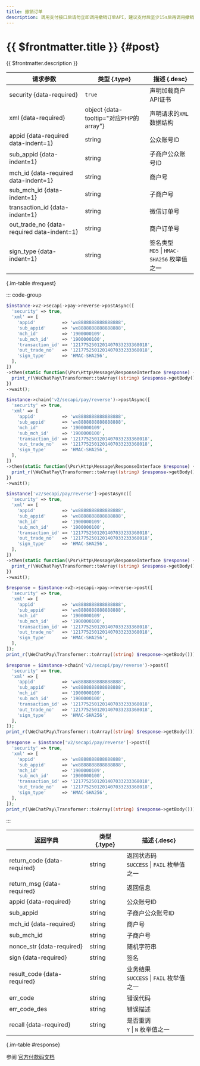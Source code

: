 ```yaml
---
title: 撤销订单
description: 调用支付接口后请勿立即调用撤销订单API，建议支付后至少15s后再调用撤销订单接口。
---
```


# {{ $frontmatter.title }} {#post}

{{ $frontmatter.description }}

| 请求参数 | 类型 {.type} | 描述 {.desc}
| --- | --- | ---
| security {data-required} | `true` | 声明加载商户API证书
| xml {data-required} | object {data-tooltip="对应PHP的array"} | 声明请求的`XML`数据结构
| appid {data-required data-indent=1} | string | 公众账号ID
| sub_appid {data-indent=1} | string | 子商户公众账号ID
| mch_id {data-required data-indent=1} | string | 商户号
| sub_mch_id {data-indent=1} | string | 子商户号
| transaction_id {data-indent=1} | string | 微信订单号
| out_trade_no {data-required data-indent=1} | string | 商户订单号
| sign_type {data-indent=1} | string | 签名类型<br/>`MD5` \| `HMAC-SHA256` 枚举值之一

{.im-table #request}

::: code-group

```php [异步纯链式]
$instance->v2->secapi->pay->reverse->postAsync([
  'security' => true,
  'xml' => [
    'appid'          => 'wx8888888888888888',
    'sub_appid'      => 'wx8888888888888888',
    'mch_id'         => '1900000109',
    'sub_mch_id'     => '1900000100',
    'transaction_id' => '1217752501201407033233368018',
    'out_trade_no'   => '1217752501201407033233368018',
    'sign_type'      => 'HMAC-SHA256',
  ],
])
->then(static function(\Psr\Http\Message\ResponseInterface $response) {
  print_r(\WeChatPay\Transformer::toArray((string) $response->getBody()));
})
->wait();
```

```php [异步声明式]
$instance->chain('v2/secapi/pay/reverse')->postAsync([
  'security' => true,
  'xml' => [
    'appid'          => 'wx8888888888888888',
    'sub_appid'      => 'wx8888888888888888',
    'mch_id'         => '1900000109',
    'sub_mch_id'     => '1900000100',
    'transaction_id' => '1217752501201407033233368018',
    'out_trade_no'   => '1217752501201407033233368018',
    'sign_type'      => 'HMAC-SHA256',
  ],
])
->then(static function(\Psr\Http\Message\ResponseInterface $response) {
  print_r(\WeChatPay\Transformer::toArray((string) $response->getBody()));
})
->wait();
```

```php [异步属性式]
$instance['v2/secapi/pay/reverse']->postAsync([
  'security' => true,
  'xml' => [
    'appid'          => 'wx8888888888888888',
    'sub_appid'      => 'wx8888888888888888',
    'mch_id'         => '1900000109',
    'sub_mch_id'     => '1900000100',
    'transaction_id' => '1217752501201407033233368018',
    'out_trade_no'   => '1217752501201407033233368018',
    'sign_type'      => 'HMAC-SHA256',
  ],
])
->then(static function(\Psr\Http\Message\ResponseInterface $response) {
  print_r(\WeChatPay\Transformer::toArray((string) $response->getBody()));
})
->wait();
```

```php [同步纯链式]
$response = $instance->v2->secapi->pay->reverse->post([
  'security' => true,
  'xml' => [
    'appid'          => 'wx8888888888888888',
    'sub_appid'      => 'wx8888888888888888',
    'mch_id'         => '1900000109',
    'sub_mch_id'     => '1900000100',
    'transaction_id' => '1217752501201407033233368018',
    'out_trade_no'   => '1217752501201407033233368018',
    'sign_type'      => 'HMAC-SHA256',
  ],
]);
print_r(\WeChatPay\Transformer::toArray((string) $response->getBody()));
```

```php [同步声明式]
$response = $instance->chain('v2/secapi/pay/reverse')->post([
  'security' => true,
  'xml' => [
    'appid'          => 'wx8888888888888888',
    'sub_appid'      => 'wx8888888888888888',
    'mch_id'         => '1900000109',
    'sub_mch_id'     => '1900000100',
    'transaction_id' => '1217752501201407033233368018',
    'out_trade_no'   => '1217752501201407033233368018',
    'sign_type'      => 'HMAC-SHA256',
  ],
]);
print_r(\WeChatPay\Transformer::toArray((string) $response->getBody()));
```

```php [同步属性式]
$response = $instance['v2/secapi/pay/reverse']->post([
  'security' => true,
  'xml' => [
    'appid'          => 'wx8888888888888888',
    'sub_appid'      => 'wx8888888888888888',
    'mch_id'         => '1900000109',
    'sub_mch_id'     => '1900000100',
    'transaction_id' => '1217752501201407033233368018',
    'out_trade_no'   => '1217752501201407033233368018',
    'sign_type'      => 'HMAC-SHA256',
  ],
]);
print_r(\WeChatPay\Transformer::toArray((string) $response->getBody()));
```

:::

| 返回字典 | 类型 {.type} | 描述 {.desc}
| --- | --- | ---
| return_code {data-required} | string | 返回状态码<br/>`SUCCESS` \| `FAIL` 枚举值之一
| return_msg {data-required} | string | 返回信息
| appid {data-required} | string | 公众账号ID
| sub_appid | string | 子商户公众账号ID
| mch_id {data-required} | string | 商户号
| sub_mch_id | string | 子商户号
| nonce_str {data-required} | string | 随机字符串
| sign {data-required} | string | 签名
| result_code {data-required} | string | 业务结果<br/>`SUCCESS` \| `FAIL` 枚举值之一
| err_code | string | 错误代码
| err_code_des | string | 错误描述
| recall {data-required} | string | 是否重调<br/>`Y` \| `N` 枚举值之一

{.im-table #response}

参阅 [官方付款码文档](https://pay.weixin.qq.com/wiki/doc/api/micropay.php?chapter=9_11&index=3)
